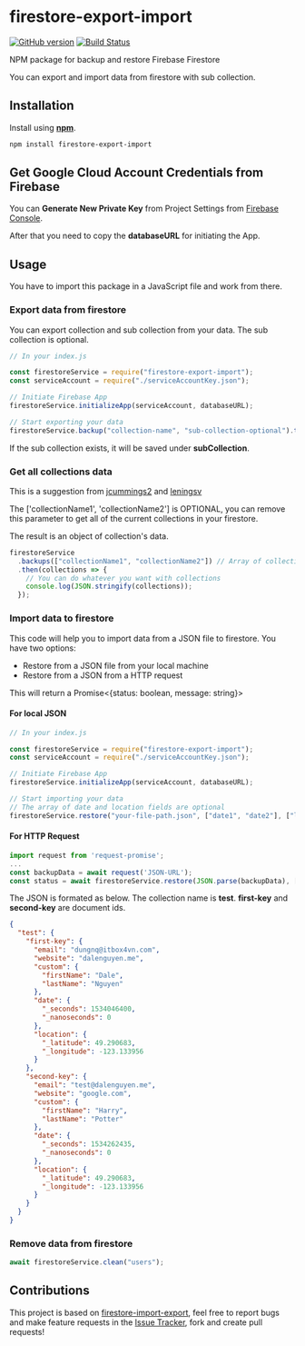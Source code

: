 # firestore-export-import

[![GitHub version](https://badge.fury.io/gh/dalenguyen%2Ffirestore-backup-restore.svg)](https://badge.fury.io/gh/dalenguyen%2Ffirestore-backup-restore) [![Build Status](https://travis-ci.org/dalenguyen/firestore-backup-restore.svg?branch=master)](https://travis-ci.org/dalenguyen/firestore-backup-restore)

NPM package for backup and restore Firebase Firestore

You can export and import data from firestore with sub collection.

## Installation

Install using [**npm**](https://www.npmjs.com/).

```sh
npm install firestore-export-import
```

## Get Google Cloud Account Credentials from Firebase

You can **Generate New Private Key** from Project Settings from [Firebase Console](https://console.firebase.google.com).

After that you need to copy the **databaseURL** for initiating the App.

## Usage

You have to import this package in a JavaScript file and work from there.

### Export data from firestore

You can export collection and sub collection from your data. The sub collection is optional.

```javascript
// In your index.js

const firestoreService = require("firestore-export-import");
const serviceAccount = require("./serviceAccountKey.json");

// Initiate Firebase App
firestoreService.initializeApp(serviceAccount, databaseURL);

// Start exporting your data
firestoreService.backup("collection-name", "sub-collection-optional").then(data => console.log(JSON.stringify(data)));
```

If the sub collection exists, it will be saved under **subCollection**.

### Get all collections data

This is a suggestion from [jcummings2](https://github.com/jcummings2) and [leningsv](https://github.com/Leningsv)

The ['collectionName1', 'collectionName2'] is OPTIONAL, you can remove this parameter to get all of the current collections in your firestore.

The result is an object of collection's data.

```javascript
firestoreService
  .backups(["collectionName1", "collectionName2"]) // Array of collection's name is OPTIONAL
  .then(collections => {
    // You can do whatever you want with collections
    console.log(JSON.stringify(collections));
  });
```

### Import data to firestore

This code will help you to import data from a JSON file to firestore. You have two options:

- Restore from a JSON file from your local machine
- Restore from a JSON from a HTTP request

This will return a Promise<{status: boolean, message: string}>

#### For local JSON

```javascript
// In your index.js

const firestoreService = require("firestore-export-import");
const serviceAccount = require("./serviceAccountKey.json");

// Initiate Firebase App
firestoreService.initializeApp(serviceAccount, databaseURL);

// Start importing your data
// The array of date and location fields are optional
firestoreService.restore("your-file-path.json", ["date1", "date2"], ["location1", "location2"]);
```

#### For HTTP Request

```javascript
import request from 'request-promise';
...
const backupData = await request('JSON-URL');
const status = await firestoreService.restore(JSON.parse(backupData), ['date'], ['location']);
```

The JSON is formated as below. The collection name is **test**. **first-key** and **second-key** are document ids.

```json
{
  "test": {
    "first-key": {
      "email": "dungnq@itbox4vn.com",
      "website": "dalenguyen.me",
      "custom": {
        "firstName": "Dale",
        "lastName": "Nguyen"
      },
      "date": {
        "_seconds": 1534046400,
        "_nanoseconds": 0
      },
      "location": {
        "_latitude": 49.290683,
        "_longitude": -123.133956
      }
    },
    "second-key": {
      "email": "test@dalenguyen.me",
      "website": "google.com",
      "custom": {
        "firstName": "Harry",
        "lastName": "Potter"
      },
      "date": {
        "_seconds": 1534262435,
        "_nanoseconds": 0
      },
      "location": {
        "_latitude": 49.290683,
        "_longitude": -123.133956
      }
    }
  }
}
```

### Remove data from firestore

```javascript
await firestoreService.clean("users");
```

## Contributions

This project is based on [firestore-import-export](https://github.com/dalenguyen/firestore-import-export), feel free to report bugs and make feature requests in the [Issue Tracker](https://github.com/dalenguyen/firestore-backup-restore/issues), fork and create pull requests!
